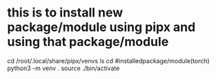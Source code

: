 # this is to install new package/module using pipx and using that package/module

cd /root/.local/share/pipx/venvs
ls
cd #installedpackage/module(torch)
python3 -m venv .
source ./bin/activate
